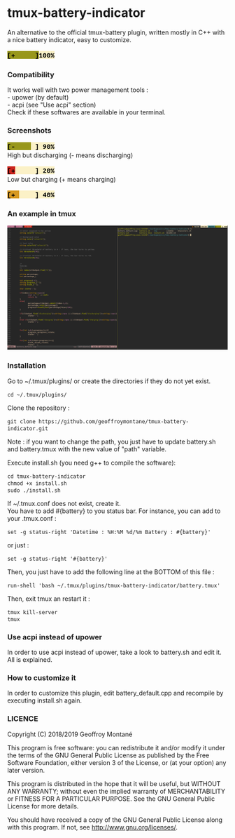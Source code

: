 # tmux-battery-indicator
An alternative to the official tmux-battery plugin, written mostly in C++ with a nice battery indicator, easy to customize.<br><br>
![5](img/5.png)<br>

### Compatibility
It works well with two power management tools : <br>
	- upower (by default)<br>
	- acpi (see "Use acpi" section)<br>
Check if these softwares are available in your terminal.

### Screenshots
![1](img/1.png)<br>
High but discharging (- means discharging) <br><br>
![2](img/2.png)<br>
Low but charging (+ means charging) <br><br>
![3](img/3.png)<br>

### An example in tmux
![4](img/4.png)<br>

### Installation

Go to ~/.tmux/plugins/ or create the directories if they do not yet exist.

	cd ~/.tmux/plugins/

Clone the repository :

	git clone https://github.com/geoffroymontane/tmux-battery-indicator.git


Note : if you want to change the path, you just have to update battery.sh and battery.tmux with the new value of "path" variable.

Execute install.sh (you need g++ to compile the software):
	
	cd tmux-battery-indicator
	chmod +x install.sh
	sudo ./install.sh

If ~/.tmux.conf does not exist, create it.  
You have to add #{battery} to you status bar. For instance, you can add to your .tmux.conf :

	set -g status-right 'Datetime : %H:%M %d/%m Battery : #{battery}'

or just : 

	set -g status-right '#{battery}'

Then, you just have to add the following line at the BOTTOM of this file :

	run-shell 'bash ~/.tmux/plugins/tmux-battery-indicator/battery.tmux'


Then, exit tmux an restart it :
	
	tmux kill-server
	tmux

### Use acpi instead of upower

In order to use acpi instead of upower, take a look to battery.sh and edit it. All is explained.

### How to customize it

In order to customize this plugin, edit battery\_default.cpp and recompile by executing install.sh again.

### LICENCE

Copyright (C) 2018/2019 Geoffroy Montané

This program is free software: you can redistribute it and/or modify it under the terms of the GNU General Public License as published by the Free Software Foundation, either version 3 of the License, or
(at your option) any later version.

This program is distributed in the hope that it will be useful, but WITHOUT ANY WARRANTY; without even the implied warranty of MERCHANTABILITY or FITNESS FOR A PARTICULAR PURPOSE. See the
GNU General Public License for more details.

You should have received a copy of the GNU General Public License along with this program.  If not, see <http://www.gnu.org/licenses/>.

